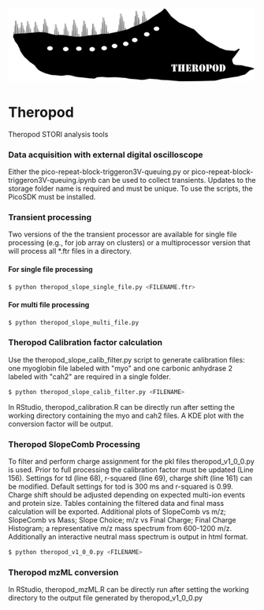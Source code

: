 # <img src="https://github.com/clelandtp/Theropod/blob/39a582723d670a390fbf363506a01e0279c015b1/logo.png" width="500"/> 
# Theropod
Theropod STORI analysis tools

### Data acquisition with external digital oscilloscope
Either the pico-repeat-block-triggeron3V-queuing.py or pico-repeat-block-triggeron3V-queuing.ipynb can be used to collect transients. Updates to the storage folder name is required and must be unique. To use the scripts, the PicoSDK must be installed.

### Transient processing
Two versions of the the transient processor are available for single file processing (e.g., for job array on clusters) or a multiprocessor version that will process all *.ftr files in a directory.

#### For single file processing
```sh
$ python theropod_slope_single_file.py <FILENAME.ftr>
```

#### For multi file processing
```sh
$ python theropod_slope_multi_file.py
```

### Theropod Calibration factor calculation
Use the theropod_slope_calib_filter.py script to generate calibration files: one myoglobin file labeled with "myo" and one carbonic anhydrase 2 labeled with "cah2" are required in a single folder.
```sh
$ python theropod_slope_calib_filter.py <FILENAME>
```
In RStudio, theropod_calibration.R can be directly run after setting the working directory containing the myo and cah2 files. A KDE plot with the conversion factor will be output.

### Theropod SlopeComb Processing
To filter and perform charge assignment for the pkl files theropod_v1_0_0.py is used. Prior to full processing the calibration factor must be updated (Line 156). Settings for td (line 68), r-squared (line 69), charge shift (line 161) can be modified. Default settings for tod is 300 ms and r-squared is 0.99. Charge shift should be adjusted depending on expected multi-ion events and protein size. Tables containing the filtered data and final mass calculation will be exported. Additional plots of SlopeComb vs m/z; SlopeComb vs Mass; Slope Choice; m/z vs Final Charge; Final Charge Histogram; a representative m/z mass spectrum from 600-1200 m/z. Additionally an interactive neutral mass spectrum is output in html format.

```sh
$ python theropod_v1_0_0.py <FILENAME>
```


### Theropod mzML conversion
In RStudio, theropod_mzML.R can be directly run after setting the working directory to the output file generated by theropod_v1_0_0.py
